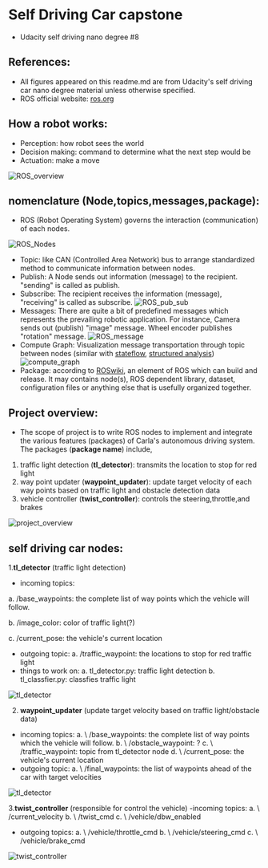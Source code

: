 # Self Driving Car capstone
- Udacity self driving nano degree #8

## References:
- All figures appeared on this readme.md are from Udacity's self driving car nano degree material unless otherwise specified. 
- ROS official website: [ros.org](https://www.ros.org/)

## How a robot works: 
- Perception: how robot sees the world
- Decision making: command to determine what the next step would be
- Actuation: make a move 

![ROS_overview](/selfdriving_final_figure/ros.png)

## nomenclature (Node,topics,messages,package):
- ROS (Robot Operating System) governs the interaction (communication) of each nodes. 

![ROS_Nodes](/selfdriving_final_figure/nodes.png)

- Topic: 
like CAN (Controlled Area Network) bus to arrange standardized method to communicate information between nodes. 
- Publish: 
A Node sends out information (message) to the recipient. "sending" is called as publish. 
- Subscribe: 
The recipient receives the information (message), "receiving" is called as subscribe. 
![ROS_pub_sub](/selfdriving_final_figure/pub_sub_architecture.png)
- Messages: 
There are quite a bit of predefined messages which represents the prevailing robotic application. For instance, Camera sends out (publish) "image" message. Wheel encoder publishes "rotation" message. 
![ROS_message](/selfdriving_final_figure/ROS_message.png)
- Compute Graph: 
Visualization message transportation through topic between nodes (similar with [stateflow](https://www.mathworks.com/products/stateflow.html), [structured analysis](https://en.wikipedia.org/wiki/Structured_analysis))
![compute_graph](/selfdriving_final_figure/compute_graph.png)
- Package: according to [ROSwiki](http://wiki.ros.org/ROS/Concepts), an element of ROS which can build and release. It may contains node(s), ROS dependent library, dataset, configuration files or anything else that is usefully organized together. 

## Project overview:

- The scope of project is to write ROS nodes to implement and integrate the various features (packages) of Carla's autonomous driving system. The packages (**package name**) include, 

1. traffic light detection (**tl_detector**): transmits the location to stop for red light
2. way point updater (**waypoint_updater**): update target velocity of each way points based on traffic light and obstacle detection data
3. vehicle controller (**twist_controller**): controls the steering,throttle,and brakes

![project_overview](/selfdriving_final_figure/project_overview.png)

## self driving car nodes:

1.**tl_detector** (traffic light detection)
- incoming topics:

a. /base_waypoints: the complete list of way points which the vehicle will follow.  

b. /image_color: color of traffic light(?)  

c.  /current_pose: the vehicle's current location   
- outgoing topic:
a.  /traffic_waypoint: the locations to stop for red traffic light
- things to work on:
a. tl_detector.py: traffic light detection 
b. tl_classfier.py: classfies traffic light

![tl_detector](/selfdriving_final_figure/tl-detector-ros-graph.png)

2. **waypoint_updater** (update target velocity based on traffic light/obstacle data)
- incoming topics:
a. \ /base_waypoints: the complete list of way points which the vehicle will follow. 
b. \ /obstacle_waypoint: ?
c. \ /traffic_waypoint: topic from tl_detector node
d. \ /current_pose: the vehicle's current location 
- outgoing topic:
a. \ /final_waypoints: the list of waypoints ahead of the car with target velocities

![tl_detector](/selfdriving_final_figure/waypoint-updater-ros-graph.png)

3.**twist_controller** (responsible for control the vehicle)
-incoming topics:
a. \ /current_velocity
b. \ /twist_cmd
c. \ /vehicle/dbw_enabled
- outgoing topics:
a. \ /vehicle/throttle_cmd
b. \ /vehicle/steering_cmd
c. \ /vehicle/brake_cmd

![twist_controller](/selfdriving_final_figure/dbw-node-ros-graph.png)
